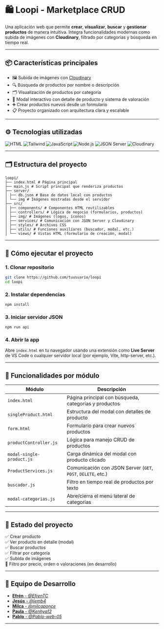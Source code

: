 # 🛍️ Loopi - Marketplace CRUD

Una aplicación web que permite **crear**, **visualizar**, **buscar** y **gestionar productos** de manera intuitiva. Integra funcionalidades modernas como subida de imágenes con **Cloudinary**, filtrado por categorías y búsqueda en tiempo real.

---

## 📦 Características principales

- 🖼️ Subida de imágenes con [Cloudinary](https://cloudinary.com/)
- 🔍 Búsqueda de productos por nombre o descripción
- 🗂️ Visualización de productos por categoría
- 🛒 Modal interactivo con detalle de producto y sistema de valoración
- ➕ Crear productos nuevos desde un formulario
- 📋 Proyecto organizado con arquitectura clara y escalable

---

## ⚙️ Tecnologías utilizadas

![HTML](https://img.shields.io/badge/HTML5-E34F26?style=flat-square&logo=html5&logoColor=white)
![Tailwind](https://img.shields.io/badge/Tailwind_CSS-06B6D4?style=flat-square&logo=tailwind-css&logoColor=white)
![JavaScript](https://img.shields.io/badge/JavaScript-F7DF1E?style=flat-square&logo=javascript&logoColor=black)
![Node.js](https://img.shields.io/badge/Node.js-339933?style=flat-square&logo=nodedotjs&logoColor=white)
![JSON Server](https://img.shields.io/badge/JSON--Server-333?style=flat-square&logo=json&logoColor=white)
![Cloudinary](https://img.shields.io/badge/Cloudinary-3448C5?style=flat-square&logo=cloudinary&logoColor=white)

---

## 🗂️ Estructura del proyecto

```
loopi/
├── index.html # Página principal
├── main.js # Script principal que renderiza productos
├── server/
│ ├── db.json # Base de datos local con productos
│ └── img # Imágenes mostradas desde el servidor
├── src/
│ ├── components/ # Componentes HTML reutilizables
│ ├── controllers/ # Lógica de negocio (formularios, productos)
│ ├── img/ # Imágenes (logos, íconos)
│ ├── services/ # Comunicación con JSON Server y Cloudinary
│ ├── styles/ # Archivos CSS
│ ├── utils/ # Funciones auxiliares (buscador, modal, etc.)
│ └── views/ # Vistas HTML (formulario de creación, modal)
```

---

## 🚀 Cómo ejecutar el proyecto

### 1. Clonar repositorio

```bash
git clone https://github.com/tuusuario/loopi
cd loopi
```

### 2. Instalar dependencias

```bash
npm install
```

### 3. Iniciar servidor JSON

```bash
npm run api
```

### 4. Abrir la app

Abre `index.html` en tu navegador usando una extensión como **Live Server** de VS Code o cualquier servidor local (por ejemplo, Vite, http-server, etc.).

---

## 📌 Funcionalidades por módulo

| Módulo                    | Descripción                                                  |
| ------------------------- | ------------------------------------------------------------ |
| `index.html`              | Página principal con búsqueda, categorías y productos        |
| `singleProduct.html`      | Estructura del modal con detalles de producto                |
| `form.html`               | Formulario para crear nuevos productos                       |
| `productController.js`    | Lógica para manejo CRUD de productos                         |
| `modal-single-product.js` | Carga dinámica del modal con producto clicado                |
| `ProductServices.js`      | Comunicación con JSON Server (`GET`, `POST`, `DELETE`, etc.) |
| `buscador.js`             | Filtro en tiempo real de productos por texto                 |
| `modal-categorias.js`     | Abre/cierra el menú lateral de categorías                    |

---

## 🧪 Estado del proyecto

✅ Crear producto  
✅ Ver producto en detalle (modal)  
✅ Buscar productos  
✅ Filtrar por categoría  
✅ Subida de imágenes  
🚧 Filtro por precio, orden o valoraciones (en desarrollo)

---

## 📧 Equipo de Desarrollo

- [**Efrén** - _@EfrenTC_](https://github.com/EfrenTC)
- [**Jesús** - _@jemb4_](https://github.com/jemb4)
- [**Milca** - _@milcaponce_](https://github.com/milcaponce)
- [**Paula** - _@Kenhya12_](https://github.com/Kenhya12)
- [**Pablo** - _@Pablo-web-05_](https://github.com/Pablo-web-05)

---
